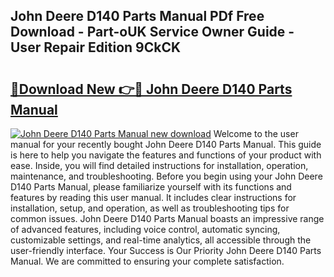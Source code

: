 ## John Deere D140 Parts Manual PDf Free Download - Part-oUK Service Owner Guide - User Repair Edition 9CkCK

# <h2><a href="http://bc94997.oget.top/?id=John+Deere+D140+Parts+Manual">🔗Download New 👉🔴 John Deere D140 Parts Manual</a></h2>

[![John Deere D140 Parts Manual new download](https://i.imgur.com/5g1atiW.png)](http://bc94997.oget.top/?id=John+Deere+D140+Parts+Manual)
Welcome to the user manual for your recently bought John Deere D140 Parts Manual. This guide is here to help you navigate the features and functions of your product with ease. Inside, you will find detailed instructions for installation, operation, maintenance, and troubleshooting. Before you begin using your John Deere D140 Parts Manual, please familiarize yourself with its functions and features by reading this user manual. It includes clear instructions for installation, setup, and operation, as well as troubleshooting tips for common issues. John Deere D140 Parts Manual boasts an impressive range of advanced features, including voice control, automatic syncing, customizable settings, and real-time analytics, all accessible through the user-friendly interface. Your Success is Our Priority John Deere D140 Parts Manual. We are committed to ensuring your complete satisfaction.
